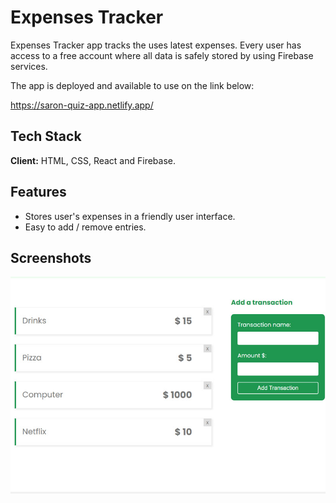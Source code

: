 
# Expenses Tracker

Expenses Tracker app tracks the uses latest expenses. Every user has access to a free account where all data is safely stored by using Firebase services.

The app is deployed and available to use on the link below:

https://saron-quiz-app.netlify.app/
## Tech Stack

**Client:** HTML, CSS, React and Firebase.


## Features

- Stores user's expenses in a friendly user interface.
- Easy to add / remove entries.
## Screenshots

![App Screenshot](img/saron_brandao_react_expeses_tracker.jpg)

